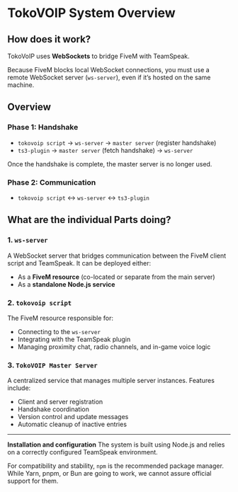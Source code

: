 # TokoVOIP System Overview

## How does it work?

TokoVoIP uses **WebSockets** to bridge FiveM with TeamSpeak.

Because FiveM blocks local WebSocket connections, you must use a remote WebSocket server (`ws-server`), even if it’s hosted on the same machine.

## Overview

### Phase 1: Handshake

* `tokovoip script` → `ws-server` → `master server` (register handshake)
* `ts3-plugin` → `master server` (fetch handshake) → `ws-server`

Once the handshake is complete, the master server is no longer used.

### Phase 2: Communication

* `tokovoip script` ↔ `ws-server` ↔ `ts3-plugin`


## What are the individual Parts doing?

### 1. `ws-server`

A WebSocket server that bridges communication between the FiveM client script and TeamSpeak. It can be deployed either:

* As a **FiveM resource** (co-located or separate from the main server)
* As a **standalone Node.js service**


### 2. `tokovoip script`

The FiveM resource responsible for:

* Connecting to the `ws-server`
* Integrating with the TeamSpeak plugin
* Managing proximity chat, radio channels, and in-game voice logic

### 3. `TokoVOIP Master Server`

A centralized service that manages multiple server instances.
Features include:

* Client and server registration
* Handshake coordination
* Version control and update messages
* Automatic cleanup of inactive entries

---

**Installation and configuration** 
The system is built using Node.js and relies on a correctly configured TeamSpeak environment.

For compatibility and stability, `npm` is the recommended package manager. While Yarn, pnpm, or Bun are going to work, we cannot assure official support for them.
